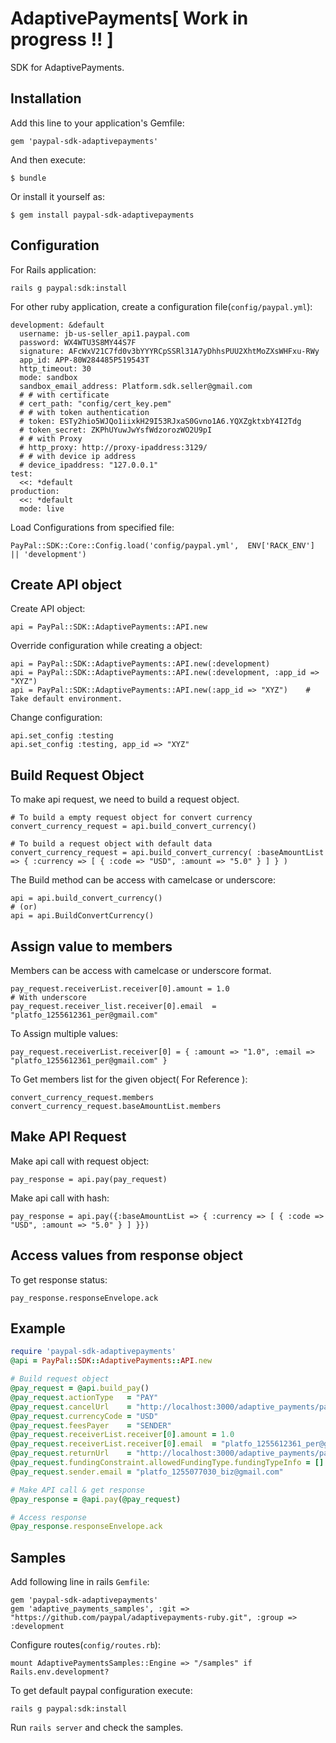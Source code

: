 # AdaptivePayments[ Work in progress !! ]

SDK for AdaptivePayments.

## Installation

Add this line to your application's Gemfile:

    gem 'paypal-sdk-adaptivepayments'

And then execute:

    $ bundle

Or install it yourself as:

    $ gem install paypal-sdk-adaptivepayments

## Configuration

For Rails application:

    rails g paypal:sdk:install

For other ruby application, create a configuration file(`config/paypal.yml`):

    development: &default
      username: jb-us-seller_api1.paypal.com
      password: WX4WTU3S8MY44S7F
      signature: AFcWxV21C7fd0v3bYYYRCpSSRl31A7yDhhsPUU2XhtMoZXsWHFxu-RWy
      app_id: APP-80W284485P519543T
      http_timeout: 30
      mode: sandbox
      sandbox_email_address: Platform.sdk.seller@gmail.com
      # # with certificate
      # cert_path: "config/cert_key.pem"
      # # with token authentication
      # token: ESTy2hio5WJQo1iixkH29I53RJxaS0Gvno1A6.YQXZgktxbY4I2Tdg
      # token_secret: ZKPhUYuwJwYsfWdzorozWO2U9pI
      # # with Proxy
      # http_proxy: http://proxy-ipaddress:3129/
      # # with device ip address
      # device_ipaddress: "127.0.0.1"
    test:
      <<: *default
    production:
      <<: *default
      mode: live

Load Configurations from specified file:

    PayPal::SDK::Core::Config.load('config/paypal.yml',  ENV['RACK_ENV'] || 'development')

## Create API object

Create API object:

    api = PayPal::SDK::AdaptivePayments::API.new

Override configuration while creating a object:

    api = PayPal::SDK::AdaptivePayments::API.new(:development)
    api = PayPal::SDK::AdaptivePayments::API.new(:development, :app_id => "XYZ")
    api = PayPal::SDK::AdaptivePayments::API.new(:app_id => "XYZ")    # Take default environment.

Change configuration:

    api.set_config :testing
    api.set_config :testing, app_id => "XYZ"


## Build Request Object

To make api request, we need to build a request object.

    # To build a empty request object for convert currency
    convert_currency_request = api.build_convert_currency()

    # To build a request object with default data
    convert_currency_request = api.build_convert_currency( :baseAmountList => { :currency => [ { :code => "USD", :amount => "5.0" } ] } )

The Build method can be access with camelcase or underscore:

    api = api.build_convert_currency()
    # (or)
    api = api.BuildConvertCurrency()

## Assign value to members

Members can be access with camelcase or underscore format.

    pay_request.receiverList.receiver[0].amount = 1.0
    # With underscore
    pay_request.receiver_list.receiver[0].email  = "platfo_1255612361_per@gmail.com"

To Assign multiple values:

    pay_request.receiverList.receiver[0] = { :amount => "1.0", :email => "platfo_1255612361_per@gmail.com" }

To Get members list for the given object( For Reference ):

    convert_currency_request.members
    convert_currency_request.baseAmountList.members

## Make API Request

Make api call with request object:

    pay_response = api.pay(pay_request)

Make api call with hash:

    pay_response = api.pay({:baseAmountList => { :currency => [ { :code => "USD", :amount => "5.0" } ] }})

## Access values from response object

To get response status:

    pay_response.responseEnvelope.ack


## Example

```ruby
require 'paypal-sdk-adaptivepayments'
@api = PayPal::SDK::AdaptivePayments::API.new

# Build request object
@pay_request = @api.build_pay()
@pay_request.actionType   = "PAY"
@pay_request.cancelUrl    = "http://localhost:3000/adaptive_payments/pay"
@pay_request.currencyCode = "USD"
@pay_request.feesPayer    = "SENDER"
@pay_request.receiverList.receiver[0].amount = 1.0
@pay_request.receiverList.receiver[0].email  = "platfo_1255612361_per@gmail.com"
@pay_request.returnUrl    = "http://localhost:3000/adaptive_payments/pay"
@pay_request.fundingConstraint.allowedFundingType.fundingTypeInfo = []
@pay_request.sender.email = "platfo_1255077030_biz@gmail.com"

# Make API call & get response
@pay_response = @api.pay(@pay_request)

# Access response
@pay_response.responseEnvelope.ack
```

## Samples

Add following line in rails `Gemfile`:

    gem 'paypal-sdk-adaptivepayments'
    gem 'adaptive_payments_samples', :git => "https://github.com/paypal/adaptivepayments-ruby.git", :group => :development

Configure routes(`config/routes.rb`):

    mount AdaptivePaymentsSamples::Engine => "/samples" if Rails.env.development?

To get default paypal configuration execute:

    rails g paypal:sdk:install

Run `rails server` and check the samples.

